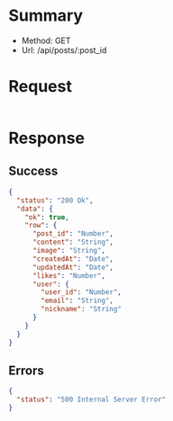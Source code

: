 # Summary

- Method: GET
- Url: /api/posts/:post_id

# Request

```json

```

# Response

## Success

```json
{
  "status": "200 Ok",
  "data": {
    "ok": true,
    "row": {
      "post_id": "Number",
      "content": "String",
      "image": "String",
      "createdAt": "Date",
      "updatedAt": "Date",
      "likes": "Number",
      "user": {
        "user_id": "Number",
        "email": "String",
        "nickname": "String"
      }
    }
  }
}
```

## Errors

```json
{
  "status": "500 Internal Server Error"
}
```
